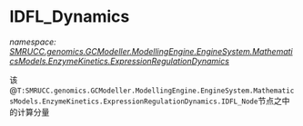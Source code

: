 ﻿# IDFL_Dynamics
_namespace: [SMRUCC.genomics.GCModeller.ModellingEngine.EngineSystem.MathematicsModels.EnzymeKinetics.ExpressionRegulationDynamics](./index.md)_

该@``T:SMRUCC.genomics.GCModeller.ModellingEngine.EngineSystem.MathematicsModels.EnzymeKinetics.ExpressionRegulationDynamics.IDFL_Node``节点之中的计算分量




